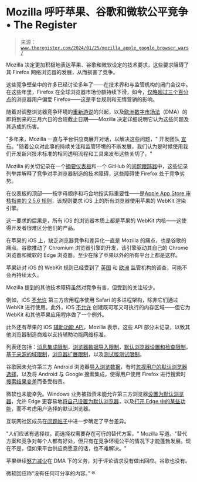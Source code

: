<!--yml

类别：未分类

日期：2024 年 5 月 27 日 15:13:38

-->

# Mozilla 呼吁苹果、谷歌和微软公平竞争 • The Register

> 来源：[`www.theregister.com/2024/01/25/mozilla_apple_google_browser_wars/`](https://www.theregister.com/2024/01/25/mozilla_apple_google_browser_wars/)

Mozilla 决定更加积极地表达苹果、谷歌和微软设定的技术要求，这些要求阻碍了其 Firefox 网络浏览器的发展，从而损害了竞争。

这些竞争壁垒中的许多已经讨论多年了——在技术界和与监管机构的闭门会议中。在这些年里，Firefox 在全球浏览器市场份额持续下滑，如今，[仅略超过三个百分点](https://gs.statcounter.com/browser-market-share#monthly-200901-202306)的浏览器用户偏爱 Firefox——这是平台规则和无情营销的影响。

随着对调整浏览器竞争环境的[重新游说](https://www.theregister.com/2022/02/28/apple_apps_challenge/)的兴起，以及[欧洲数字市场法](https://www.theregister.com/2022/04/26/apple_ios_browser/)（DMA）的即将到来的三月六日的合规截止日期——Mozilla 决定详细说明它认为这些问题及其造成的伤害。

"多年来，Mozilla 一直与平台供应商展开对话，以解决这些问题，" 开发团队 [宣布](https://blog.mozilla.org/netpolicy/2024/01/19/platform-tilt/)。"随着公众对此事的持续关注和监管环境的不断发展，我们认为是时候使用我们开发新兴技术标准的相同透明流程和工具来发布这些关切了。"

Mozilla 的关切记录在一个[摘要仪表板](https://mozilla.github.io/platform-tilt/)和一个 GitHub 的[问题跟踪器](https://github.com/mozilla/platform-tilt/issues)中，这些记录列举并解释了竞争对手浏览器制造的技术障碍，这些障碍使 Firefox 处于竞争劣势。

在仪表板的顶部——按字母顺序和巧合地按实际重要性——是[Apple App Store 审核指南的 2.5.6 规则](https://developer.apple.com/app-store/review/guidelines/#software-requirements)，该规则要求 iOS 上的所有浏览器使用苹果的 WebKit 渲染引擎。

这一要求的后果是，所有 iOS 的浏览器本质上都是苹果的 WebKit 内核——这使得开发者很难区分他们的产品。

在苹果的 iOS 上，缺乏浏览器竞争和差异化一直是 Mozilla 的痛点，也是谷歌的痛点。谷歌推动了 Chromium 浏览器引擎的开发，该引擎驱动其自己的 Chrome 浏览器和微软的 Edge 浏览器。至少在除了苹果以外的所有平台上都是这样。

苹果针对 iOS 的 WebKit 规则已经受到了 [英国](https://www.theregister.com/2023/12/02/uk_cma_wins_appeal_apple/) 和 [欧洲](https://www.theregister.com/2023/11/02/apple_safari_browser/) 监管机构的调查，可能不会再持续太久。

Mozilla 提到的其他技术障碍虽然对竞争有害，但受到的关注较少。

例如，iOS [不允许](https://github.com/mozilla/platform-tilt/issues/2) 第三方应用程序使用 Safari 的多进程架构，除非它们通过 WebKit 进行使用。此外，iOS [不允许](https://github.com/mozilla/platform-tilt/issues/3) 创建既可写又可执行的内存区域——但它为 WebKit 和其他苹果应用程序做了一个例外。

此外还有苹果的 iOS [辅助功能 API](https://github.com/mozilla/platform-tilt/issues/4)，Mozilla 表示，这些 API 部分未记录，以致其他浏览器制造商难以支持辅助功能网络标准。

列表还包括：[消息集成限制](https://github.com/mozilla/platform-tilt/issues/5)，[浏览器数据导入限制](https://github.com/mozilla/platform-tilt/issues/6)，[默认浏览器设置和检查限制](https://github.com/mozilla/platform-tilt/issues/9)，[基于来源的域限制](https://github.com/mozilla/platform-tilt/issues/11)，[浏览器扩展限制](https://github.com/mozilla/platform-tilt/issues/15)，以及[测试版测试限制](https://github.com/mozilla/platform-tilt/issues/16)。

谷歌因未允许第三方 Android 浏览器[导入浏览数据](https://github.com/mozilla/platform-tilt/issues/7)，有时[忽视用户的默认浏览器选择](https://github.com/mozilla/platform-tilt/issues/8)，以及将 Android 与 Google 搜索集成，使得用户使用 Firefox 进行搜索时[搜索结果变差](https://github.com/mozilla/platform-tilt/issues/12)而备受指责。

微软也未能幸免。Windows 业务被指责未能允许第三方浏览器[设置为默认浏览器](https://github.com/mozilla/platform-tilt/issues/10)，允许 Edge 更容易地[将自己设置为默认浏览器](https://github.com/mozilla/platform-tilt/issues/13)，以及[打开 Edge 中的某些功能](https://github.com/mozilla/platform-tilt/issues/14)，而不考虑用户选择的默认浏览器。

互联网社区成员在[问题帖子](https://github.com/mozilla/platform-tilt/issues)中进一步确定了平台差异。

"人们应该有选择权，而选择权需要存在可行的替代方案，" Mozilla 写道。"替代方案和竞争对每个人都有好处，但只有在竞争环境公平的情况下才能蓬勃发展。现在不是，但如果平台供应商愿意的话，也不难解决。"

苹果继续[努力减少](https://open-web-advocacy.org/blog/apple-filing-eu-appstores/)在 DMA 下的义务，对于评论请求没有做出回应。谷歌也没有。

微软回应称“没有任何可分享的内容。” ®
